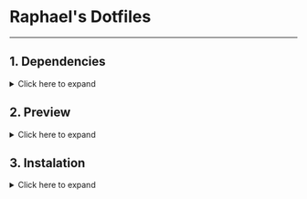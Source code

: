 # Raphael's Dotfiles

---

## 1. Dependencies

<details>
  <summary>Click here to expand</summary>

  Install dependencies:
  
  ```bash 
  sudo pacman -S zsh eza stow git curl
  ```
  Then install oh-my-zsh
  ```bash 
  sh -c "$(curl -fsSL https://raw.githubusercontent.com/ohmyzsh/ohmyzsh/master/tools/install.sh)"
  ```
  Then install starship

   ```bash 
    sh -c "$(curl -fsSL https://starship.rs/install.sh)"
  ```

  So you can install the zsh pluguins

  ```bash 
  git clone https://github.com/zsh-users/zsh-autosuggestions.git $ZSH_CUSTOM/plugins/zsh-autosuggestions
  ```

  ```bash 
  git clone https://github.com/zsh-users/zsh-syntax-highlighting.git $ZSH_CUSTOM/plugins/zsh-syntax-highlighting
  ```

  ```bash 
  git clone https://github.com/zdharma-continuum/fast-syntax-highlighting.git ${ZSH_CUSTOM:-$HOME/.oh-my-zsh/custom}/plugins/fast-syntax-highlighting
  ```

  ```bash 
  git clone --depth 1 -- https://github.com/marlonrichert/zsh-autocomplete.git $ZSH_CUSTOM/plugins/zsh-autocomplete
  ```

  

</details>


## 2. Preview
<details>
  <summary>Click here to expand</summary>
  ![Workspace](assets/area-trabalho.png)
  ![Menu](assets/menu.png)
  ![Apps](assets/nautilus-configuracoes.png)
  ![Apps](assets/terminal.png)
 
</details>


## 3. Instalation
<details>
  <summary>Click here to expand</summary>
  
  Basically just clone the project and run stow in the stow/ directory and everything will be in place.


```bash
git clone https://github.com/Raphael-Soares/dotfiles.git
cd dotfiles/stow/ 
stow .

```
</details>



